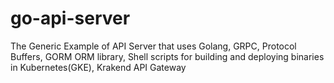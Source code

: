 # go-api-server
The Generic Example of API Server that uses Golang, GRPC, Protocol Buffers, GORM ORM library, Shell scripts for building and deploying binaries in Kubernetes(GKE), Krakend API Gateway
